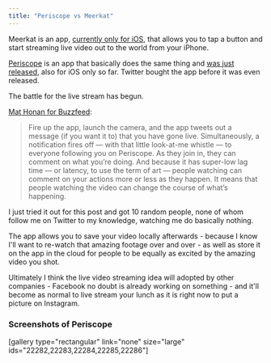 ```yaml
---
title: "Periscope vs Meerkat"
---
```

<p>Meerkat is an app, <a href="https://itunes.apple.com/ca/app/meerkat-tweet-live-video/id954105918?mt=8&amp;uo=4&amp;at=10l4Ki">currently only for iOS</a>, that allows you to tap a button and start streaming live video out to the world from your iPhone.</p>
<p><a href="https://www.periscope.tv">Periscope</a> is an app that basically does the same thing and <a href="https://itunes.apple.com/us/app/id972909677?mt=8&amp;uo=4&amp;at=10l4Ki">was just released</a>, also for iOS only so far. Twitter bought the app before it was even released.</p>
<p>The battle for the live stream has begun.</p>
<p><a href="https://www.buzzfeed.com/mathonan/meet-periscope-twitters-new-live-video-app">Mat Honan for Buzzfeed</a>:</p>
<blockquote><p>
  Fire up the app, launch the camera, and the app tweets out a message (if you want it to) that you have gone live. Simultaneously, a notification fires off — with that little look-at-me whistle — to everyone following you on Periscope. As they join in, they can comment on what you’re doing. And because it has super-low lag time — or latency, to use the term of art — people watching can comment on your actions more or less as they happen. It means that people watching the video can change the course of what’s happening.
</p></blockquote>
<p>I just tried it out for this post and got 10 random people, none of whom follow me on Twitter to my knowledge, watching me do basically nothing.</p>
<p>The app allows you to save your video locally afterwards - because I know I'll want to re-watch that amazing footage over and over - as well as store it on the app in the cloud for people to be equally as excited by the amazing video you shot.</p>
<p>Ultimately I think the live video streaming idea will adopted by other companies - Facebook no doubt is already working on something - and it'll become as normal to live stream your lunch as it is right now to put a picture on Instagram.</p>
<h3>Screenshots of Periscope</h3>
<p>[gallery type="rectangular" link="none" size="large" ids="22282,22283,22284,22285,22286"]</p>
